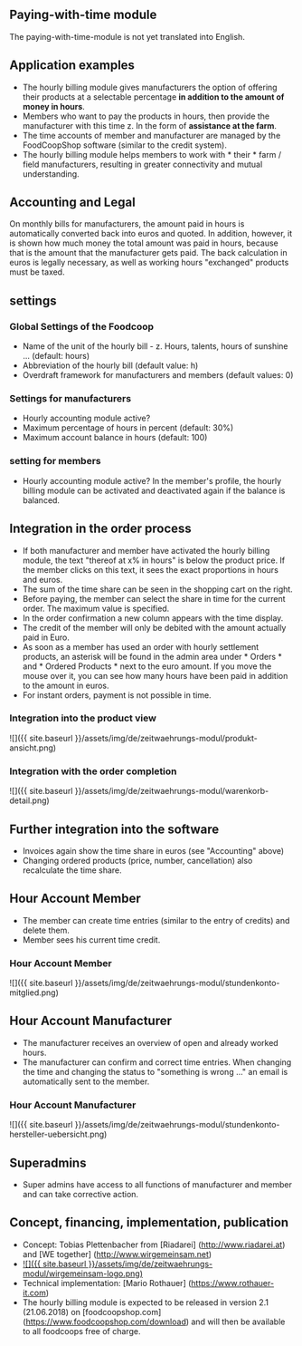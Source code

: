 ## Paying-with-time module

The paying-with-time-module is not yet translated into English.

## Application examples
* The hourly billing module gives manufacturers the option of offering their products at a selectable percentage **in addition to the amount of money in hours**.
* Members who want to pay the products in hours, then provide the manufacturer with this time z. In the form of **assistance at the farm**.
* The time accounts of member and manufacturer are managed by the FoodCoopShop software (similar to the credit system).
* The hourly billing module helps members to work with * their * farm / field manufacturers, resulting in greater connectivity and mutual understanding.

## Accounting and Legal
On monthly bills for manufacturers, the amount paid in hours is automatically converted back into euros and quoted. In addition, however, it is shown how much money the total amount was paid in hours, because that is the amount that the manufacturer gets paid. The back calculation in euros is legally necessary, as well as working hours "exchanged" products must be taxed.

## settings

### Global Settings of the Foodcoop
* Name of the unit of the hourly bill - z. Hours, talents, hours of sunshine ... (default: hours)
* Abbreviation of the hourly bill (default value: h)
* Overdraft framework for manufacturers and members (default values: 0)

### Settings for manufacturers
* Hourly accounting module active?
* Maximum percentage of hours in percent (default: 30%)
* Maximum account balance in hours (default: 100)

### setting for members
* Hourly accounting module active? In the member's profile, the hourly billing module can be activated and deactivated again if the balance is balanced.

## Integration in the order process
* If both manufacturer and member have activated the hourly billing module, the text "thereof at x% in hours" is below the product price. If the member clicks on this text, it sees the exact proportions in hours and euros.
* The sum of the time share can be seen in the shopping cart on the right.
* Before paying, the member can select the share in time for the current order. The maximum value is specified.
* In the order confirmation a new column appears with the time display.
* The credit of the member will only be debited with the amount actually paid in Euro.
* As soon as a member has used an order with hourly settlement products, an asterisk will be found in the admin area under * Orders * and * Ordered Products * next to the euro amount. If you move the mouse over it, you can see how many hours have been paid in addition to the amount in euros.
* For instant orders, payment is not possible in time.

### Integration into the product view
![]({{ site.baseurl }}/assets/img/de/zeitwaehrungs-modul/produkt-ansicht.png)

### Integration with the order completion
![]({{ site.baseurl }}/assets/img/de/zeitwaehrungs-modul/warenkorb-detail.png)

## Further integration into the software
* Invoices again show the time share in euros (see "Accounting" above)
* Changing ordered products (price, number, cancellation) also recalculate the time share.

## Hour Account Member
* The member can create time entries (similar to the entry of credits) and delete them.
* Member sees his current time credit.

### Hour Account Member
![]({{ site.baseurl }}/assets/img/de/zeitwaehrungs-modul/stundenkonto-mitglied.png)

## Hour Account Manufacturer
* The manufacturer receives an overview of open and already worked hours.
* The manufacturer can confirm and correct time entries. When changing the time and changing the status to "something is wrong ..." an email is automatically sent to the member.

### Hour Account Manufacturer
![]({{ site.baseurl }}/assets/img/de/zeitwaehrungs-modul/stundenkonto-hersteller-uebersicht.png)

## Superadmins
* Super admins have access to all functions of manufacturer and member and can take corrective action.

## Concept, financing, implementation, publication
* Concept: Tobias Plettenbacher from [Riadarei] (http://www.riadarei.at) and [WE together] (http://www.wirgemeinsam.net)
* [![]({{ site.baseurl }}/assets/img/de/zeitwaehrungs-modul/wirgemeinsam-logo.png)](http://www.wirgemeinsam.net)
* Technical implementation: [Mario Rothauer] (https://www.rothauer-it.com)
* The hourly billing module is expected to be released in version 2.1 (21.06.2018) on [foodcoopshop.com] (https://www.foodcoopshop.com/download) and will then be available to all foodcoops free of charge.